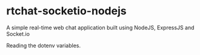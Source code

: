 # rtchat-socketio-nodejs

A simple real-time web chat application built using NodeJS, ExpressJS and Socket.io

Reading the dotenv variables.
